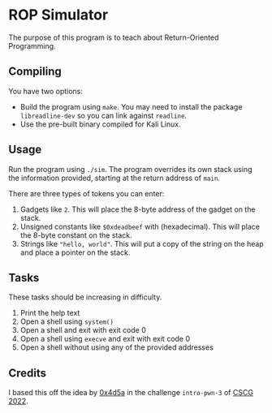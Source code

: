 # ROP Simulator

The purpose of this program is to teach about Return-Oriented Programming.

## Compiling

You have two options:

- Build the program using `make`. You may need to install the package `libreadline-dev` so you can link against `readline`. 
- Use the pre-built binary compiled for Kali Linux.

## Usage

Run the program using `./sim`. The program overrides its own stack using the information provided, starting at the return address of `main`.

There are three types of tokens you can enter:

1. Gadgets like `2`. This will place the 8-byte address of the gadget on the stack.
2. Unsigned constants like `$0xdeadbeef` with (hexadecimal). This will place the 8-byte constant on the stack.
3. Strings like `"hello, world"`. This will put a copy of the string on the heap and place a pointer on the stack.

## Tasks

These tasks should be increasing in difficulty.

1. Print the help text
2. Open a shell using `system()`
3. Open a shell and exit with exit code 0
4. Open a shell using `execve` and exit with exit code 0
5. Open a shell without using any of the provided addresses

## Credits

I based this off the idea by [0x4d5a](https://twitter.com/0x4d5a) in the challenge `intro-pwn-3` of [CSCG 2022](https://cscg.live/).
